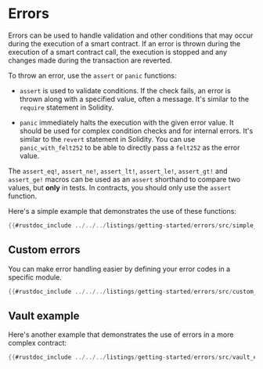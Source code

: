 # Errors

Errors can be used to handle validation and other conditions that may occur during the execution of a smart contract.
If an error is thrown during the execution of a smart contract call, the execution is stopped and any changes made during the transaction are reverted.

To throw an error, use the `assert` or `panic` functions:

- `assert` is used to validate conditions.
  If the check fails, an error is thrown along with a specified value, often a message.
  It's similar to the `require` statement in Solidity.

- `panic` immediately halts the execution with the given error value.
  It should be used for complex condition checks and for internal errors. It's similar to the `revert` statement in Solidity.
  You can use `panic_with_felt252` to be able to directly pass a `felt252` as the error value.

The `assert_eq!`, `assert_ne!`, `assert_lt!`, `assert_le!`, `assert_gt!` and `assert_ge!` macros can be used as an `assert` shorthand to compare two values, but **only** in tests. In contracts, you should only use the `assert` function.

Here's a simple example that demonstrates the use of these functions:

```rust
{{#rustdoc_include ../../../listings/getting-started/errors/src/simple_errors.cairo:contract}}
```

## Custom errors

You can make error handling easier by defining your error codes in a specific module.

```rust
{{#rustdoc_include ../../../listings/getting-started/errors/src/custom_errors.cairo:contract}}
```

## Vault example

Here's another example that demonstrates the use of errors in a more complex contract:

```rust
{{#rustdoc_include ../../../listings/getting-started/errors/src/vault_errors.cairo:contract}}
```

